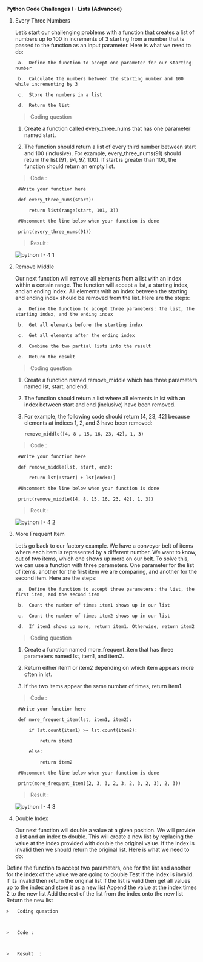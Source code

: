 **Python Code Challenges I - Lists (Advanced)**

1. Every Three Numbers

    Let’s start our challenging problems with a function that creates a list of numbers up to 100 in increments of 3 starting from a number that is passed to the function as an input parameter. Here is what we need to do:

        a.  Define the function to accept one parameter for our starting number

        b.  Calculate the numbers between the starting number and 100 while incrementing by 3

        c.  Store the numbers in a list

        d.  Return the list

    >   Coding question

    1.  Create a function called every_three_nums that has one parameter named start.

    2.  The function should return a list of every third number between start and 100 (inclusive). For example, every_three_nums(91) should return the list [91, 94, 97, 100]. If start is greater than 100, the function should return an empty list.

    >   Code :

        #Write your function here

        def every_three_nums(start):

            return list(range(start, 101, 3))

        #Uncomment the line below when your function is done

        print(every_three_nums(91))

    >   Result  :

      ![python I - 4 1](https://user-images.githubusercontent.com/74751990/191417206-68ec8efd-d01e-4877-9c74-0ede35fc3104.jpg)

2. Remove Middle

    Our next function will remove all elements from a list with an index within a certain range. The function will accept a list, a starting index, and an ending index. All elements with an index between the starting and ending index should be removed from the list. Here are the steps:

        a.  Define the function to accept three parameters: the list, the starting index, and the ending index

        b.  Get all elements before the starting index

        c.  Get all elements after the ending index

        d.  Combine the two partial lists into the result

        e.  Return the result

    >   Coding question

    1.  Create a function named remove_middle which has three parameters named lst, start, and end.

    2.  The function should return a list where all elements in lst with an index between start and end (inclusive) have been removed.

    3.  For example, the following code should return [4, 23, 42] because elements at indices 1, 2, and 3 have been removed:

            remove_middle([4, 8 , 15, 16, 23, 42], 1, 3)

    >   Code :

        #Write your function here
    
        def remove_middle(lst, start, end):
    
            return lst[:start] + lst[end+1:]

        #Uncomment the line below when your function is done

        print(remove_middle([4, 8, 15, 16, 23, 42], 1, 3))

    >   Result  :

      ![python I - 4 2](https://user-images.githubusercontent.com/74751990/191763362-8257f144-8929-4b40-93c9-a8075f80c488.jpg)

3. More Frequent Item

    Let’s go back to our factory example. We have a conveyor belt of items where each item is represented by a different number. We want to know, out of two items, which one shows up more on our belt. To solve this, we can use a function with three parameters. One parameter for the list of items, another for the first item we are comparing, and another for the second item. Here are the steps:

        a.  Define the function to accept three parameters: the list, the first item, and the second item

        b.  Count the number of times item1 shows up in our list

        c.  Count the number of times item2 shows up in our list

        d.  If item1 shows up more, return item1. Otherwise, return item2

    >   Coding question

    1.  Create a function named more_frequent_item that has three parameters named lst, item1, and item2.

    2.  Return either item1 or item2 depending on which item appears more often in lst.

    3.  If the two items appear the same number of times, return item1.

    >   Code :

        #Write your function here

        def more_frequent_item(lst, item1, item2):
 
            if lst.count(item1) >= lst.count(item2):

                return item1

            else:

                return item2

        #Uncomment the line below when your function is done

        print(more_frequent_item([2, 3, 3, 2, 3, 2, 3, 2, 3], 2, 3))

    >   Result  :

      ![python I - 4 3](https://user-images.githubusercontent.com/74751990/191766378-2d8f60d2-e6ec-4fac-a88b-0ee4905c90f1.jpg)

4. Double Index

    Our next function will double a value at a given position. We will provide a list and an index to double. This will create a new list by replacing the value at the index provided with double the original value. If the index is invalid then we should return the original list. Here is what we need to do:

Define the function to accept two parameters, one for the list and another for the index of the value we are going to double
Test if the index is invalid. If its invalid then return the original list
If the list is valid then get all values up to the index and store it as a new list
Append the value at the index times 2 to the new list
Add the rest of the list from the index onto the new list
Return the new list

    >   Coding question



    >   Code :



    >   Result  :




